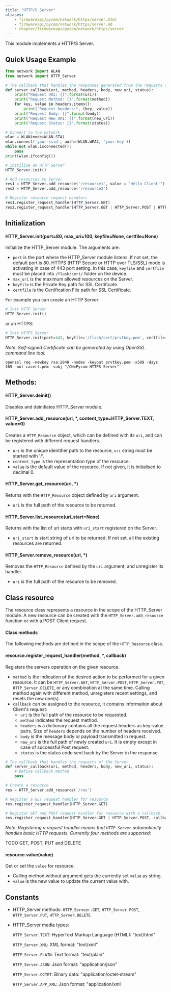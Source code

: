 ```yaml
---
title: "HTTP/S Server"
aliases:
    - firmwareapi/pycom/network/https/server.html
    - firmwareapi/pycom/network/https/server.md
    - chapter/firmwareapi/pycom/network/https/server
---
```


This module implements a HTTP/S Server.

## Quick Usage Example

```python
from network import WLAN
from network import HTTP_Server

# The callback that handles the responses generated from the requests sent to a HTTP/S Server
def server_callback(uri, method, headers, body, new_uri, status):
    print("Request URI: {}".format(uri))
    print("Request Method: {}".format(method))
    for key, value in headers.items(): 
        print("Request headers:", (key, value)) 
    print("Request Body: {}".format(body))
    print("Request New URI: {}".format(new_uri))
    print("Request Status: {}".format(status))

# Connect to the network
wlan = WLAN(mode=WLAN.STA)
wlan.connect('your-ssid', auth=(WLAN.WPA2, 'your-key'))
while not wlan.isconnected():
    pass
print(wlan.ifconfig())

# Initilise an HTTP Server
HTTP_Server.init()

# Add resources to Server
res1 = HTTP_Server.add_resource('/resource1', value = "Hello Client!")
res2 = HTTP_Server.add_resource('/resource2')

# Register resource request handlers
res1.register_request_handler(HTTP_Server.GET)
res2.register_request_handler(HTTP_Server.GET | HTTP_Server.POST | HTTP_Server.PUT | HTTP_Server.DELETE, callback=server_callback)

```

## Initialization

#### HTTP_Server.init(port=80, max_uri=100, keyfile=None, certfile=None)

Initialize the HTTP_Server module.
The arguments are:
* `port` is the port where the HTTP_Server module listens. If not set, the default port is 80. HTTPS (HTTP Secure or HTTP over TLS/SSL) mode is activating in case of 443 port setting. In this case, `keyfile` and `certfile` must be placed into `/flash/cert/` folder on the device.
* `max_uri` is the maximum allowed resources on the Server.
* `keyfile` is the Private Key path for SSL Certificate.
* `certfile` is the Certification File path for SSL Certificate.

For example you can create an HTTP Server:
```python
# Init HTTP Server
HTTP_Server.init()
```
or an HTTPS:
```python
# Init HTTPS Server
HTTP_Server.init(port=443, keyfile='/flash/cert/prvtkey.pem', certfile='/flash/cert/cacert.pem')
```
_Note: Self-signed Certificate can be gemerated by using OpenSSL command line tool:_
```
openssl req -newkey rsa:2048 -nodes -keyout prvtkey.pem -x509 -days 365 -out cacert.pem -subj "/CN=Pycom HTTPS Server"
```

## Methods:

#### HTTP_Server.deinit()

Disables and deinitiates HTTP_Server module.

#### HTTP_Server.add_resource(uri, *, content_type=HTTP_Server.TEXT, value=0)

Creates a `HTTP_Resource` object, which can be defined with its `uri`, and can be registered with different request handlers.

* `uri` is the unique identifier path to the resource, `uri` string must be started with '/'.
* `content_type` is the representation type of the resource.
* `value` is the default value of the resource. If not given, it is initialised to decimal 0.

#### HTTP_Server.get_resource(uri, *)

Returns with the `HTTP_Resource` object defined by `uri` argument.

* `uri` is the full path of the resource to be returned.

#### HTTP_Server.list_resource(uri_start=None)

Returns with the list of uri starts with `uri_start` registered on the Server.

* `uri_start` is start string of uri to be returned. If not set, all the existing resources are returned.

#### HTTP_Server.remove_resource(uri, *)

Removes the `HTTP_Resource` defined by the `uri` argument, and unregister its handler.

* `uri` is the full path of the resource to be removed.

## Class resource

The resource class represents a resource in the scope of the HTTP\_Server module. A new resource can be created with the `HTTP_Server.add_resource` function or with a POST Client request.

#### Class methods

The following methods are defined in the scope of the `HTTP_Resource` class.

#### resource.register_request_handler(method, *, callback)

Registers the servers operation on the given resource.
* `method` is the indication of the desired action to be performed for a given resource. It can be `HTTP_Server.GET`, `HTTP_Server.POST`, `HTTP_Server.PUT`, `HTTP_Server.DELETE`, or any combination at the same time. Calling method again with different method, unregisters recent settings, and resets the new one(s).
* `callback` can be assigned to the resource, it contains information about Client's request:
   * `uri` is the full path of the resource to be requested.
   * `method` indicates the request method.
   * `headers` is a dictionary contains all the request headers as key-value pairs. Size of `headers` depends on the number of headers received.
   * `body` is the message body or payload transmitted in request.
   * `new_uri` is the full path of newly created `uri`. It is empty except in case of successful Post request.
   * `status` is the status code sent back by the Server in the response.

```python
# The callback that handles the requests of the Server
def server_callback(uri, method, headers, body, new_uri, status):
    # Define callback method
    pass

# Create a resource
res = HTTP_Server.add_resource('/res')

# Register a GET request handler for resource
res.register_request_handler(HTTP_Server.GET)

# Register GET and POST request handler for resource with a callback
res.register_request_handler(HTTP_Server.GET | HTTP_Server.POST, callback=server_callback)
```

_Note: Registering a request handler means that `HTTP_Server` automatically handles basic HTTP requests. Currently four methods are supported:_

TODO GET, POST, PUT and DELETE

#### resource.value(value)
Get or set the `value` for resource. 

* Calling method without argument gets the currently set `value` as string.
* `value` is the new value to update the current value with.

## Constants
* HTTP_Server methods: `HTTP_Serveer.GET`, `HTTP_Server.POST`, `HTTP_Server.PUT`, `HTTP_Server.DELETE`
* HTTP_Server media types:

  `HTTP_Server.TEXT`: HyperText Markup Language (HTML): "text/html"

  `HTTP_Server.XML`: XML format: "text/xml"

  `HTTP_Server.PLAIN`: Text format: "text/plain"

  `HTTP_Server.JSON`: Json format: "application/json"

  `HTTP_Server.OCTET`: Binary data: "application/octet-stream"

  `HTTP_Server.APP_XML`: Json format: "application/xml
